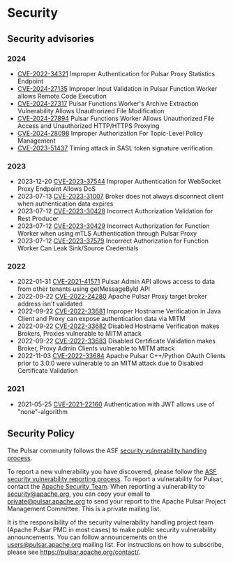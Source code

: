 # Security

## Security advisories

### 2024

* [CVE-2022-34321](CVE-2022-34321.md) Improper Authentication for Pulsar Proxy Statistics Endpoint
* [CVE-2024-27135](CVE-2024-27135.md) Improper Input Validation in Pulsar Function Worker allows Remote Code Execution
* [CVE-2024-27317](CVE-2024-27317.md) Pulsar Functions Worker's Archive Extraction Vulnerability Allows Unauthorized File Modification
* [CVE-2024-27894](CVE-2024-27894.md) Pulsar Functions Worker Allows Unauthorized File Access and Unauthorized HTTP/HTTPS Proxying
* [CVE-2024-28098](CVE-2024-28098.md) Improper Authorization For Topic-Level Policy Management
* [CVE-2023-51437](CVE-2023-51437.md) Timing attack in SASL token signature verification

### 2023

* 2023-12-20 [CVE-2023-37544](CVE-2023-37544.md) Improper Authentication for WebSocket Proxy Endpoint Allows DoS
* 2023-07-13 [CVE-2023-31007](CVE-2023-31007.md) Broker does not always disconnect client when authentication data expires
* 2023-07-12 [CVE-2023-30428](CVE-2023-30428.md) Incorrect Authorization Validation for Rest Producer
* 2023-07-12 [CVE-2023-30429](CVE-2023-30429.md) Incorrect Authorization for Function Worker when using mTLS Authentication through Pulsar Proxy
* 2023-07-12 [CVE-2023-37579](CVE-2023-37579.md) Incorrect Authorization for Function Worker Can Leak Sink/Source Credentials

### 2022

* 2022-01-31 [CVE-2021-41571](CVE-2021-41571.md) Pulsar Admin API allows access to data from other tenants using getMessageById API
* 2022-09-22 [CVE-2022-24280](CVE-2022-24280.md) Apache Pulsar Proxy target broker address isn't validated
* 2022-09-22 [CVE-2022-33681](CVE-2022-33681.md) Improper Hostname Verification in Java Client and Proxy can expose authentication data via MITM
* 2022-09-22 [CVE-2022-33682](CVE-2022-33682.md) Disabled Hostname Verification makes Brokers, Proxies vulnerable to MITM attack
* 2022-09-22 [CVE-2022-33683](CVE-2022-33683.md) Disabled Certificate Validation makes Broker, Proxy Admin Clients vulnerable to MITM attack
* 2022-11-03 [CVE-2022-33684](CVE-2022-33684.md) Apache Pulsar C++/Python OAuth Clients prior to 3.0.0 were vulnerable to an MITM attack due to Disabled Certificate Validation

### 2021

* 2021-05-25 [CVE-2021-22160](CVE-2021-22160.md) Authentication with JWT allows use of "none"-algorithm

## Security Policy

The Pulsar community follows the ASF [security vulnerability handling process](https://apache.org/security/#vulnerability-handling).

To report a new vulnerability you have discovered, please follow the [ASF security vulnerability reporting process](https://apache.org/security/#reporting-a-vulnerability). To report a vulnerability for Pulsar, contact the [Apache Security Team](https://www.apache.org/security/). When reporting a vulnerability to [security@apache.org](mailto:security@apache.org), you can copy your email to [private@pulsar.apache.org](mailto:private@pulsar.apache.org) to send your report to the Apache Pulsar Project Management Committee. This is a private mailing list.

It is the responsibility of the security vulnerability handling project team (Apache Pulsar PMC in most cases) to make public security vulnerability announcements. You can follow announcements on the [users@pulsar.apache.org](mailto:users@pulsar.apache.org) mailing list. For instructions on how to subscribe, please see https://pulsar.apache.org/contact/.
